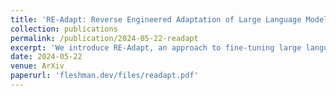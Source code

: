 ```yaml
---
title: 'RE-Adapt: Reverse Engineered Adaptation of Large Language Models'
collection: publications
permalink: /publication/2024-05-22-readapt
excerpt: 'We introduce RE-Adapt, an approach to fine-tuning large language models on new domains without degrading any pre-existing instruction-tuning. We reverse engineer an adapter which isolates what an instruction-tuned model has learned beyond its corresponding pretrained base model. Importantly, this requires no additional data or training. We can then fine-tune the base model on a new domain and readapt it to instruction following with the reverse engineered adapter. REAdapt and our low-rank variant LoRE-Adapt both outperform other methods of fine-tuning, across multiple popular LLMs and datasets, even when the models are used in conjunction with retrieval-augmented generation.'
date: 2024-05-22
venue: ArXiv
paperurl: 'fleshman.dev/files/readapt.pdf'
---
```

